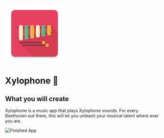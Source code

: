 ![App Brewery Banner](https://github.com/nabilgouri/music_app/blob/main/android/app/src/main/res/mipmap-xxxhdpi/ic_launcher.png)


# Xylophone 🎹



## What you will create

Xylophone is a music app that plays Xylophone sounds. For every Beethoven out there, this will let you unleash your musical talent where ever you are. 

![Finished App](https://github.com/londonappbrewery/Images/blob/master/xylophone-flutter.png)

